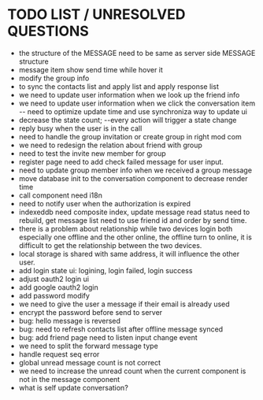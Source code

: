 # TODO LIST / UNRESOLVED QUESTIONS

- the structure of the MESSAGE need to be same as server side MESSAGE structure
- message item show send time while hover it
- modify the group info
- to sync the contacts list and apply list and apply response list
- we need to update user information when we look up the friend info
- we need to update user information when we click the conversation item -- need to optimize update time and use synchroniza way to update ui
- decrease the state count; --every action will trigger a state change
- reply busy when the user is in the call
- need to handle the group invitation or create group in right mod com
- we need to redesign the relation about friend with group
- need to test the invite new member for group
- register page need to add check failed message for user input.
- need to update group member info when we received a group message
- move database init to the conversation component to decrease render time
- call component need i18n
- need to notify user when the authorization is expired
- indexeddb need composite index, update message read status need to rebuild, get message list need to use friend id and order by send time.
- there is a problem about relationship while two devices login both especially one offline and the other online, the offline turn to online, it is difficult to get the relationship between the two devices.
- local storage is shared with same address, it will influence the other user.
- add login state ui: logining, login failed, login success
- adjust oauth2 login ui
- add google oauth2 login
- add password modify
- we need to give the user a message if their email is already used
- encrypt the password before send to server
- bug: hello message is reversed
- bug: need to refresh contacts list after offline message synced
- bug: add friend page need to listen input change event
- we need to split the forward message type
- handle request seq error
- global unread message count is not correct
- we need to increase the unread count when the current component is not in the message component
- what is self update conversation?
